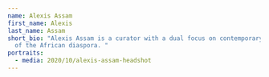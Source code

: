 ```yaml
---
name: Alexis Assam
first_name: Alexis
last_name: Assam
short_bio: "Alexis Assam is a curator with a dual focus on contemporary and arts
  of the African diaspora. "
portraits:
  - media: 2020/10/alexis-assam-headshot
---
```

